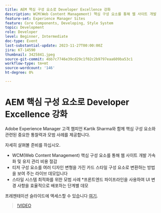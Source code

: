 ```yaml
---
title: AEM 핵심 구성 요소로 Developer Excellence 강화
description: WCM(Web Content Management) 핵심 구성 요소를 통해 웹 사이트 개발 가속화 및 유지 관리 비용 절감 라이브 데모에서는 티저 구성 요소를 여러 디자인 변형이 있는 카드 스타일 구성 요소로 변환하는 방법을 보여 줍니다. 스타일 시스템을 최적화하는 우수 사례입니다. 프론트엔드 파이프라인을 사용하여 UI 변경 사항을 효율적으로 배포하는 단계별 데모입니다.
feature-set: Experience Manager Sites
feature: Core Components, Developing, Style System
topic: Development
role: Developer
level: Beginner, Intermediate
doc-type: Event
last-substantial-update: 2023-11-27T00:00:00Z
jira: KT-14590
thumbnail: 3425841.jpeg
source-git-commit: 4bb7c7746e39cd29c1f02c2b9797eaa609ba53c1
workflow-type: tm+mt
source-wordcount: '146'
ht-degree: 0%

---
```



# AEM 핵심 구성 요소로 Developer Excellence 강화

Adobe Experience Manager 고객 챔피언 Kartik Sharma와 함께 핵심 구성 요소와 관련된 중요한 통찰력과 모범 사례를 제공합니다.

자세히 살펴볼 준비를 하십시오.

* WCM(Web Content Management) 핵심 구성 요소를 통해 웹 사이트 개발 가속화 및 유지 관리 비용 절감
* 티저 구성 요소를 여러 디자인 변형을 가진 카드 스타일 구성 요소로 변환하는 방법을 보여 주는 라이브 데모입니다
* 스타일 시스템 최적화를 위한 모범 사례 *프론트엔드 파이프라인을 사용하여 UI 변경 사항을 효율적으로 배포하는 단계별 데모

프레젠테이션 슬라이드에 액세스할 수 있습니다 [여기](/help/learn-from-your-peers/assets/experience-manager/sept2023/aem-core-components.pdf).

>[!VIDEO](https://video.tv.adobe.com/v/3425841/?learn=on)

